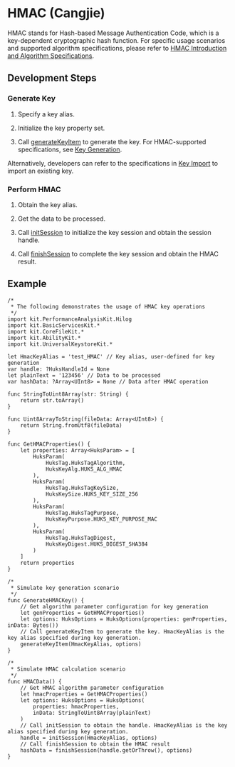 # HMAC (Cangjie)

HMAC stands for Hash-based Message Authentication Code, which is a key-dependent cryptographic hash function. For specific usage scenarios and supported algorithm specifications, please refer to [HMAC Introduction and Algorithm Specifications](./cj-huks-hmac-overview.md).

## Development Steps

### Generate Key

1. Specify a key alias.

2. Initialize the key property set.

3. Call [generateKeyItem](../../../../reference/source_en/UniversalKeystoreKit/cj-apis-security_huks.md#func-generatekeyitemstring-huksoptions) to generate the key. For HMAC-supported specifications, see [Key Generation](./cj-huks-key-generation-overview.md#supported-algorithms).

Alternatively, developers can refer to the specifications in [Key Import](./cj-huks-key-import-overview.md#supported-algorithms) to import an existing key.

### Perform HMAC

1. Obtain the key alias.

2. Get the data to be processed.

3. Call [initSession](../../../../reference/source_en/UniversalKeystoreKit/cj-apis-security_huks.md#func-initsessionstring-huksoptions) to initialize the key session and obtain the session handle.

4. Call [finishSession](../../../../reference/source_en/UniversalKeystoreKit/cj-apis-security_huks.md#func-finishsessionhukshandleid-huksoptions-bytes) to complete the key session and obtain the HMAC result.

## Example

<!-- compile -->

```cangjie
/*
 * The following demonstrates the usage of HMAC key operations
 */
import kit.PerformanceAnalysisKit.Hilog
import kit.BasicServicesKit.*
import kit.CoreFileKit.*
import kit.AbilityKit.*
import kit.UniversalKeystoreKit.*

let HmacKeyAlias = 'test_HMAC' // Key alias, user-defined for key generation
var handle: ?HuksHandleId = None
let plainText = '123456' // Data to be processed
var hashData: ?Array<UInt8> = None // Data after HMAC operation

func StringToUint8Array(str: String) {
    return str.toArray()
}

func Uint8ArrayToString(fileData: Array<UInt8>) {
    return String.fromUtf8(fileData)
}

func GetHMACProperties() {
    let properties: Array<HuksParam> = [
        HuksParam(
            HuksTag.HuksTagAlgorithm,
            HuksKeyAlg.HUKS_ALG_HMAC
        ),
        HuksParam(
            HuksTag.HuksTagKeySize,
            HuksKeySize.HUKS_KEY_SIZE_256
        ),
        HuksParam(
            HuksTag.HuksTagPurpose,
            HuksKeyPurpose.HUKS_KEY_PURPOSE_MAC
        ),
        HuksParam(
            HuksTag.HuksTagDigest,
            HuksKeyDigest.HUKS_DIGEST_SHA384
        )
    ]
    return properties
}

/*
 * Simulate key generation scenario
 */
func GenerateHMACKey() {
    // Get algorithm parameter configuration for key generation
    let genProperties = GetHMACProperties()
    let options: HuksOptions = HuksOptions(properties: genProperties, inData: Bytes())
    // Call generateKeyItem to generate the key. HmacKeyAlias is the key alias specified during key generation.
    generateKeyItem(HmacKeyAlias, options)
}

/*
 * Simulate HMAC calculation scenario
 */
func HMACData() {
    // Get HMAC algorithm parameter configuration
    let hmacProperties = GetHMACProperties()
    let options: HuksOptions = HuksOptions(
        properties: hmacProperties,
        inData: StringToUint8Array(plainText)
    )
    // Call initSession to obtain the handle. HmacKeyAlias is the key alias specified during key generation.
    handle = initSession(HmacKeyAlias, options)
    // Call finishSession to obtain the HMAC result
    hashData = finishSession(handle.getOrThrow(), options)
}
```